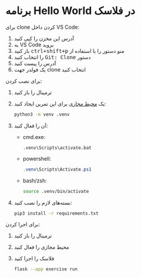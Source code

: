 # برنامه Hello World در فلاسک

برای clone کردن داخل VS Code:

1. آدرس این مخزن را کپی کنید
2. به VS Code بروید
3. منو دستور را با استفاده از <kbd dir="ltr"><kbd>ctrl</kbd>+<kbd>shift</kbd>+<kbd>p</kbd></kbd> باز کنید
4. دستور <kbd dir="ltr">Git: Clone</kbd> را انتخاب کنید
5. آدرس را پیست کنید
6. یک فولدر جهت clone انتخاب کنید

برای نصب کردن:

1. ترمینال را باز کنید
2. یک [محیط مجازی](https://docs.python.org/3/library/venv.html) برای این تمرین ایجاد کنید:

   ```sh
   python3 -m venv .venv
   ```
3. آن را فعال کنید:
   - cmd.exe:

     ```batch
     .venv\Scripts\activate.bat
     ```
   - powershell:

     ```powershell
     .venv\Scripts\Activate.ps1
     ```
   - bash/zsh:

     ```sh
     source .venv/bin/activate
     ```
4. بسته‌های لازم را نصب کنید:

   ```sh
   pip3 install -r requirements.txt
   ```

برای اجرا کردن:

1. ترمینال را باز کنید
2. محیط مجازی را فعال کنید
3. فلاسک را اجرا کنید

   ```sh
   flask --app exercise run
   ```
